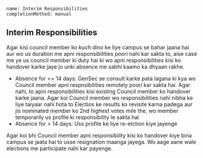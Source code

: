 ```ngMeta
name: Interim Responsibilities
completionMethod: manual
```
## Interim Responsibilities
Agar kisi council member ko kuch dino ke liye campus se bahar jaana hai aur wo us duration me apni responsibilities poori nahi kar sakta to, aise case me ye us council member ki duty hai ki wo apni responsibilities kisi ko handover karke jaye jo unki absence me sabhi kaamo ka dhyaan rakhe.
* Absence for <= 14 days: GenSec se consult karke pata lagana ki kya wo Council member apni respnsibilities remotely poori kar sakta hai. Agar nahi, to apni responsibilities kisi existing Council member ko handover karke jaana. Agar koi Council member wo responsibilities nahi nibha ke liye taiyaar nahi hota to Electios ke results ko revisite karna padega aur jis nominated member ko 2nd highest votes mile the, wo member temporarily us profile ki responsibility le sakta hai
* Absence for > 14 days: Uss profile ke liye re-elction kiye jayenge


Agar koi bhi Council member apni responsibility kisi ko handover kiye bina campus se jaata hai to usse resignation maanga jayega. Wo aage aane wale elections me participate nahi kar payenge.
